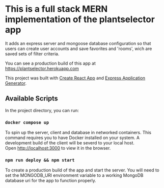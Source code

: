 # This is a full stack MERN implementation of the plantselector app

It adds an express server and mongoose database configuration so that users can create user accounts and save favorites and 'rooms', wich are saved sets of filter criteria.

You can see a production build of this app at https://plantselector.herokuapp.com

This project was built with [Create React App](https://github.com/facebook/create-react-app) and [Express Application Generator](http://expressjs.com/en/starter/generator.html).

## Available Scripts

In the project directory, you can run:

### `docker compose up`

To spin up the server, client and database in networked containers. This command requires you to have Docker installed on your system. A development build of the client will be severd to your local host.\
Open [http://localhost:3000](http://localhost:3000) to view it in the browser.

### `npm run deploy && npm start`

To create a production build of the app and start the server. You will need to set the MONGODB_URI environment variable to a working MongoDB database uri for the app to function properly.

